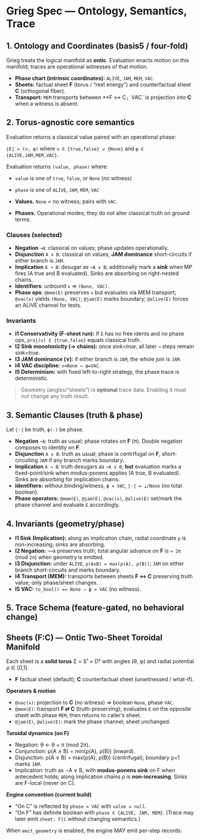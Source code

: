 # Grieg Spec — Ontology, Semantics, Trace

## 1. Ontology and Coordinates (basis5 / four-fold)

Grieg treats the logical manifold as **ontic**. Evaluation enacts motion on this manifold; traces are operational witnesses of that motion.

- **Phase chart (intrinsic coordinates):** `ALIVE`, `JAM`, `MEM`, `VAC`.
- **Sheets:** factual sheet **F** (torus / “rest energy”) and counterfactual sheet **C** (orthogonal fiber).
- **Transport:** `MEM` transports between **F ↔ C`; `VAC` is projection into **C** when a witness is absent.

## 2. Torus-agnostic core semantics

Evaluation returns a classical value paired with an operational phase:

`⟦E⟧ = (v, φ)` where `v ∈ {true,false} ∪ {None}` and `φ ∈ {ALIVE,JAM,MEM,VAC}`.

Evaluation returns `(value, phase)` where:
- `value` is one of `true`, `false`, or `None` (no witness)
- `phase` is one of `ALIVE`, `JAM`, `MEM`, `VAC`

- **Values.** `None` = no witness; pairs with `VAC`.
- **Phases.** Operational modes; they do not alter classical truth on ground terms.

### Clauses (selected)
- **Negation** `¬A`: classical on values; phase updates operationally.
- **Disjunction** `A ∨ B`: classical on values; **JAM dominance** short-circuits if either branch is `JAM`.
- **Implication** `A → B`: desugar as `¬A ∨ B`; additionally mark a **sink** when MP fires (A true and B evaluated). Sinks are absorbing on right-nested chains.
- **Identifiers**: unbound `x` ⇒ `(None, VAC)`.
- **Phase ops**: `@mem(E)` preserves `v` but evaluates via MEM transport; `@vac(x)` yields `(None, VAC)`; `@jam(E)` marks boundary; `@alive(E)` forces an ALIVE channel for tests.

### Invariants
- **I1 Conservativity (F-sheet run):** If `E` has no free idents and no phase ops, `proj(v) ∈ {true,false}` equals classical truth.
- **I2 Sink monotonicity (→ chains):** once sink=true, all later `→` steps remain sink=true.
- **I3 JAM dominance (∨):** if either branch is `JAM`, the whole join is `JAM`.
- **I4 VAC discipline:** `v=None ⇔ φ=VAC`.
- **I5 Determinism:** with fixed left-to-right strategy, the phase trace is deterministic.

> Geometry (angles/“sheets”) is **optional** trace data. Enabling it must not change any truth result.


## 3. Semantic Clauses (truth & phase)

Let `⟦·⟧` be truth, `ϕ(·)` be phase.

- **Negation** `¬A`: truth as usual; phase rotates on **F** (π). Double negation composes to identity on **F**.
- **Disjunction** `A ∨ B`: truth as usual; phase is centrifugal on **F**, short-circuiting `JAM` if any branch marks boundary.
- **Implication** `A → B`: truth desugars as `¬A ∨ B`; **but** evaluation marks a fixed-point/sink when modus-ponens applies (A true, B evaluated). Sinks are absorbing for implication chains.
- **Identifiers:** without binding/witness, `ϕ = VAC`, `⟦·⟧ = ⊥/None` (no total boolean).
- **Phase operators:** `@mem(E)`, `@jam(E)`, `@vac(x)`, `@alive(E)` set/mark the phase channel and evaluate `E` accordingly.

## 4. Invariants (geometry/phase)

- **I1 Sink (Implication):** along an implication chain, radial coordinate `ρ` is non-increasing; sinks are absorbing.
- **I2 Negation:** `¬¬A` preserves truth; total angular advance on **F** is `≈ 2π` (mod `2π`) when geometry is emitted.
- **I3 Disjunction:** under `ALIVE`, `ρ(A∨B) = max(ρ(A), ρ(B))`; `JAM` on either branch short-circuits and marks boundary.
- **I4 Transport (MEM):** transports between sheets **F ↔ C** preserving truth value; only phase/sheet changes.
- **I5 VAC:** `to_bool() == None ⇒ ϕ = VAC` (no witness).

## 5. Trace Schema (feature-gated, no behavioral change)

## Sheets (F:C) — Ontic Two-Sheet Toroidal Manifold

Each sheet is a **solid torus** Σ = S¹ × D² with angles (θ, φ) and radial potential ρ ∈ [0,1].
- **F** factual sheet (default); **C** counterfactual sheet (unwitnessed / what-if).

**Operators & motion**
- `@vac(x)`: projection to **C** (no witness) ⇒ boolean `None`, phase `VAC`.
- `@mem(E)`: transport **F ⇄ C** (truth-preserving); evaluates `E` on the opposite sheet with phase `MEM`, then returns to caller’s sheet.
- `@jam(E)`, `@alive(E)`: mark the phase channel; sheet unchanged.

**Toroidal dynamics (on F)**
- Negation: θ ← θ + π (mod 2π).  
- Conjunction: ρ(A ∧ B) = min(ρ(A), ρ(B)) (inward).  
- Disjunction: ρ(A ∨ B) = max(ρ(A), ρ(B)) (centrifugal); boundary ρ=1 marks `JAM`.  
- Implication: truth as ¬A ∨ B, with **modus-ponens sink** on F when antecedent holds; along implication chains ρ is **non-increasing**. Sinks are F-local (never on C).

**Engine convention (current build)**
- “On C” is reflected by `phase = VAC` with `value = null`.  
- “On F” has definite boolean with `phase ∈ {ALIVE, JAM, MEM}`. (Trace may later emit `sheet: F|C` without changing semantics.)


When `emit_geometry` is enabled, the engine MAY emit per-step records:

